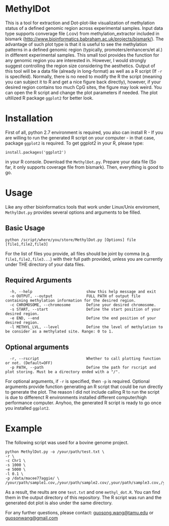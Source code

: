 # MethylDot
This is a tool for extraction and Dot-plot-like visualization of methylation status of a defined genomic region across experimental samples. Input data type supports converage file (.cov) from methylation_extractor included in bismark (http://www.bioinformatics.babraham.ac.uk/projects/bismark/). The advantage of such plot type is that it is useful to see the methylation patterns in a defined genomic region (typically, promoters/enhancers/et al.) in different experimental samples. This small tool provides the function for any genomic region you are interested in. However, I would strongly suggest controlling the region size considering the aesthetics. Output of this tool will be a data file (already in long-format) as well as a R script (If `-r` is specifeid). Normally, there is no need to modify the R the script (meaning you can subject it to R and get a nice figure back directly), however, if your desired region contains too much CpG sites, the figure may look weird. You can open the R script and change the plot parameters if needed. The plot ultilized R package `ggplot2` for better look.  

# Installation
First of all, python 2.7 environment is required, you also can install R - If you are willing to run the generated R script on your computer - in that case, package `ggplot2` is required. 
To get ggplot2 in your R, please type:
```
install.packages('ggplot2')
```
in your R console.
Download the `MethylDot.py`.
Prepare your data file (So far, it only supports coverage file from bismark).
Then, everything is good to go.

# Usage
Like any other bioinformatics tools that work under Linux/Unix enviroment, `MethylDot.py` provides several options and arguments to be filled. 

## Basic Usage
```
python /script/where/you/store/MethylDot.py [Options] file [file1,file2,file3]
```
For the list of files you provide, all files should be joint by comma (e.g. `file1,file2,file3...`) with their full path provided, unless you are currently under THE directory of your data files. 
## Required Arguments
```
  -h, --help                        show this help message and exit
  -o OUTPUT, --output               FULL PATH of output file containing methylation information for the desired region.
  -c CHROMOSOME, --chromosome       Define your desired chromosome.
  -s START, --start                 Define the start position of your desired region.
  -e END, --end                     Define the end position of your desired region.
  -l METHYL_LVL, --level            Define the level of methylation to be consider as a methylated site. Range: 0 to 1.
```
## Optional arguments
```
  -r, --rscript                     Whether to call plotting function or not. (Default=OFF)
  -p PATH, --path                   Define the path for rscript and plot storing. Must be a directory ended with a "/".
```
For optional arguments, if `-r` is specified, then `-p` is required. Optional arguments provide function generating an R script that could be run directly to generate the plot. The reason I did not include calling R to run the script is due to differenct R environments installed different computer/high performance computer. Anyhoo, the generated R script is ready to go once you installed `ggplot2`.

# Example
The following script was used for a bovine genome project.
```
python MethylDot.py -o /your/path/test.txt \
-r \
-c Chr1 \
-s 1000 \
-e 5000 \
-l 0.1 \
-p /data/macee77aggie/ \
/your/path/sample1.cov,/your/path/sample2.cov/,your/path/sample3.cov,/your/path/sample4.cov,/your/path/sample5.cov
```
As a result, the reults are one `test.txt` and one `methyl_dot.R`. You can find them in the output directory of this repository. The R script was run and the generated dot plot is also under the same directory. 

For any further questions, please contact:
guosong.wang@tamu.edu or guosonwang@gmail.com

